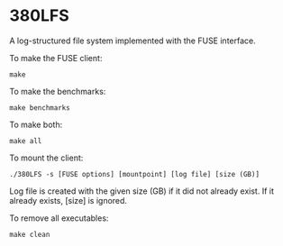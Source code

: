 # 380LFS

A log-structured file system implemented with the FUSE interface.

To make the FUSE client:

`make`

To make the benchmarks:

`make benchmarks`

To make both:

`make all`

To mount the client:

`./380LFS -s [FUSE options] [mountpoint] [log file] [size (GB)]`

Log file is created with the given size (GB) if it did not already exist.
If it already exists, [size] is ignored.

To remove all executables:

`make clean`


